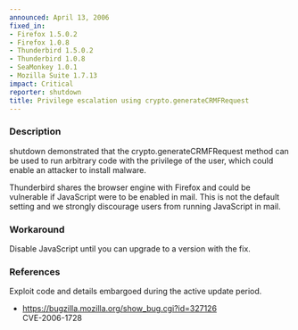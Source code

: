 ```yaml
---
announced: April 13, 2006
fixed_in:
- Firefox 1.5.0.2
- Firefox 1.0.8
- Thunderbird 1.5.0.2
- Thunderbird 1.0.8
- SeaMonkey 1.0.1
- Mozilla Suite 1.7.13
impact: Critical
reporter: shutdown
title: Privilege escalation using crypto.generateCRMFRequest
---
```


<h3>Description</h3>

<p>shutdown demonstrated that the crypto.generateCRMFRequest method
can be used to run arbitrary code with the privilege of the
user, which could enable an attacker to install malware.</p>

<p class="note">Thunderbird shares the browser engine with Firefox
and could be vulnerable if JavaScript were to be enabled in mail. This is not
the default setting and we strongly discourage users from running
JavaScript in mail.</p>

<h3>Workaround</h3>

<p>Disable JavaScript until you can upgrade to a version with the fix.</p>

<h3>References</h3>

<p>Exploit code and details embargoed during the active update period.</p>

<ul>
<li><a href="https://bugzilla.mozilla.org/show_bug.cgi?id=327126">
https://bugzilla.mozilla.org/show_bug.cgi?id=327126</a><br/>
CVE-2006-1728</li>
</ul>



